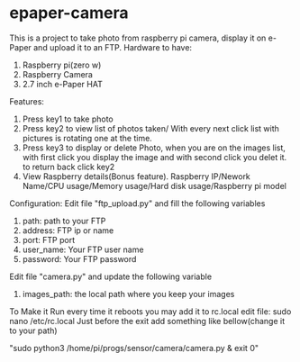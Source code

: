 # epaper-camera

This is a project to take photo from raspberry pi camera, display it on e-Paper and upload it to an FTP.
Hardware to have:
1. Raspberry pi(zero w)
2. Raspberry Camera
3. 2.7 inch e-Paper HAT

Features:
1. Press key1 to take photo
2. Press key2 to view list of photos taken/ With every next click list with pictures is rotating one at the time. 
3. Press key3 to display or delete Photo, when you are on the images list, with first click you display the image and with second click you delet it. to return back click key2
4. View Raspberry details(Bonus feature). Raspberry IP/Nework Name/CPU usage/Memory usage/Hard disk usage/Raspberry pi model


Configuration:
Edit file "ftp_upload.py" and fill the following variables
1. path: path to your FTP
2. address: FTP ip or name
3. port: FTP port
4. user_name: Your FTP user name
5. password: Your FTP password

Edit file "camera.py" and update the following variable
1. images_path: the local path where you keep your images

To Make it Run every time it reboots you may add it to rc.local
edit file: sudo nano /etc/rc.local
Just before the exit add something like bellow(change it to your path)

"sudo python3 /home/pi/progs/sensor/camera/camera.py &
exit 0"
